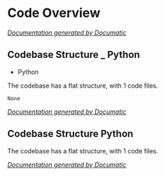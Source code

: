 # Code Overview

[_Documentation generated by Documatic_](https://www.documatic.com?437708339)

<!---Documatic-section-Codebase Structure _ Python-start--->
## Codebase Structure _ Python

- Python

The codebase has a flat structure, with 1 code files.

<!---Documatic-block-system_architecture-start--->
```mermaid
None
```
<!---Documatic-block-system_architecture-end--->
<!---Documatic-section-Codebase Structure _ Python-end--->

[_Documentation generated by Documatic_](https://www.documatic.com?437708339)

<!---Documatic-section-Codebase Structure Python-start--->
## Codebase Structure Python

The codebase has a flat structure, with 1 code files.
<!---Documatic-section-Codebase Structure Python-end--->

[_Documentation generated by Documatic_](https://www.documatic.com?437708339)
